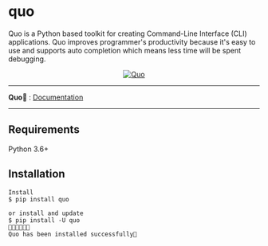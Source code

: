 # quo
Quo is a Python based toolkit for creating Command-Line Interface (CLI) applications. Quo improves programmer's productivity because it's easy to use and supports auto completion which means less time will be spent debugging.

<p align="center">
 <a href="https://viewerdiscretion.github.io/quo"><img src="https://miro.medium.com/max/1400/1*SGa8qRilRIMzAM0PO2U-0Q.png" alt="Quo"></a>
</p>

---

**Quo📄** : <a href="https://viewerdiscretion.github.io/quo" class="external-link" target="_blank">Documentation</a>

---

## Requirements

Python 3.6+

## Installation

<div class="termy">

```console
Install
$ pip install quo

or install and update
$ pip install -U quo
🔸🔸🔸🔸🔸💯 
Quo has been installed successfully🎉 
```

</div>
